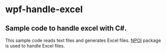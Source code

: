 # wpf-handle-excel

## Sample code to handle excel with C#.

This sample code reads text files and generates Excel files.
[NPOI](https://www.nuget.org/packages/NPOI/) package is used to handle Excel files.
